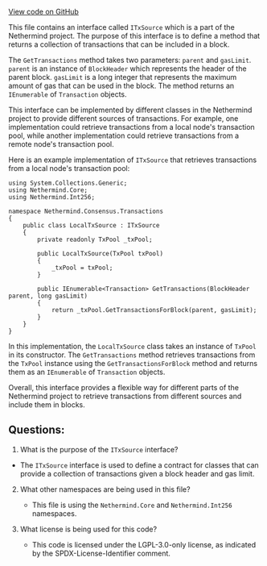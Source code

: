 [View code on GitHub](https://github.com/NethermindEth/nethermind/src/Nethermind/Nethermind.Consensus/Transactions/ITxSource.cs)

This file contains an interface called `ITxSource` which is a part of the Nethermind project. The purpose of this interface is to define a method that returns a collection of transactions that can be included in a block. 

The `GetTransactions` method takes two parameters: `parent` and `gasLimit`. `parent` is an instance of `BlockHeader` which represents the header of the parent block. `gasLimit` is a long integer that represents the maximum amount of gas that can be used in the block. The method returns an `IEnumerable` of `Transaction` objects.

This interface can be implemented by different classes in the Nethermind project to provide different sources of transactions. For example, one implementation could retrieve transactions from a local node's transaction pool, while another implementation could retrieve transactions from a remote node's transaction pool. 

Here is an example implementation of `ITxSource` that retrieves transactions from a local node's transaction pool:

```
using System.Collections.Generic;
using Nethermind.Core;
using Nethermind.Int256;

namespace Nethermind.Consensus.Transactions
{
    public class LocalTxSource : ITxSource
    {
        private readonly TxPool _txPool;

        public LocalTxSource(TxPool txPool)
        {
            _txPool = txPool;
        }

        public IEnumerable<Transaction> GetTransactions(BlockHeader parent, long gasLimit)
        {
            return _txPool.GetTransactionsForBlock(parent, gasLimit);
        }
    }
}
```

In this implementation, the `LocalTxSource` class takes an instance of `TxPool` in its constructor. The `GetTransactions` method retrieves transactions from the `TxPool` instance using the `GetTransactionsForBlock` method and returns them as an `IEnumerable` of `Transaction` objects.

Overall, this interface provides a flexible way for different parts of the Nethermind project to retrieve transactions from different sources and include them in blocks.
## Questions: 
 1. What is the purpose of the `ITxSource` interface?
   - The `ITxSource` interface is used to define a contract for classes that can provide a collection of transactions given a block header and gas limit.

2. What other namespaces are being used in this file?
   - This file is using the `Nethermind.Core` and `Nethermind.Int256` namespaces.

3. What license is being used for this code?
   - This code is licensed under the LGPL-3.0-only license, as indicated by the SPDX-License-Identifier comment.